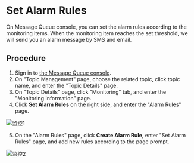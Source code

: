 # Set Alarm Rules

On Message Queue console, you can set the alarm rules according to the monitoring items. When the monitoring item reaches the set threshold, we will send you an alarm message by SMS and email.

## Procedure

1. Sign in to [the Message Queue console](https://jcq-console.jdcloud.com/topics).
2.	On "Topic Management" page, choose the related topic, click topic name, and enter the "Topic Details" page.
3.	On "Topic Details" page, click "Monitoring" tab, and enter the "Monitoring Information" page.
4.	Click **Set Alarm Rules** on the right side, and enter the "Alarm Rules" page.

![监控1](https://github.com/jdcloudcom/cn/blob/edit/image/Internet-Middleware/Message-Queue/监控-01.png)

5.	On the "Alarm Rules" page, click **Create Alarm Rule**, enter "Set Alarm Rules" page, and add new rules according to the page prompt.

![监控2](https://github.com/jdcloudcom/cn/blob/edit/image/Internet-Middleware/Message-Queue/监控-02.png)
